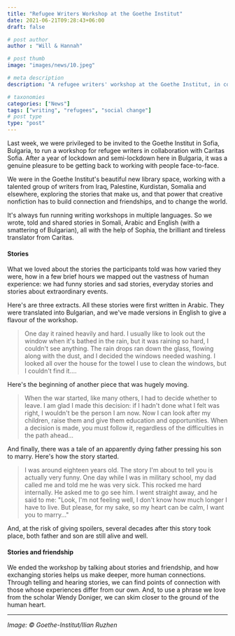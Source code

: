 ```yaml
---
title: "Refugee Writers Workshop at the Goethe Institut"
date: 2021-06-21T09:28:43+06:00
draft: false

# post author
author : "Will & Hannah"

# post thumb
image: "images/news/10.jpeg"

# meta description
description: "A refugee writers' workshop at the Goethe Institut, in collaboration with Caritas"

# taxonomies
categories: ["News"]
tags: ["writing", "refugees", "social change"]
# post type
type: "post"
---
```


Last week, we were privileged to be invited to the Goethe Institut in Sofia, Bulgaria, to run a workshop for refugee writers in collaboration with Caritas Sofia. After a year of lockdown and semi-lockdown here in Bulgaria, it was a genuine pleasure to be getting back to working with people face-to-face.

We were in the Goethe Institut's beautiful new library space, working with a talented group of writers from Iraq, Palestine, Kurdistan, Somalia and elsewhere, exploring the stories that make us, and that power that creative nonfiction has to build connection and friendships, and to change the world. 

It's always fun running writing workshops in multiple languages. So we wrote, told and shared stories in Somali, Arabic and English (with a smattering of Bulgarian), all with the help of Sophia, the brilliant and tireless translator from Caritas. 

#### Stories 
What we loved about the stories the participants told was how varied they were, how in a few brief hours we mapped out the vastness of human experience: we had funny stories and sad stories, everyday stories and stories about extraordinary events.

Here's are three extracts. All these stories were first written in Arabic. They were translated into Bulgarian, and we've made versions in English to give a flavour of the workshop. 

> One day it rained heavily and hard. I usually like to look out the window when it's bathed in the rain, but it was raining so hard, I couldn't see anything. The rain drops ran down the glass, flowing along with the dust, and I decided the windows needed washing. I looked all over the house for the towel I use to clean the windows, but I couldn't find it.... 

Here's the beginning of another piece that was hugely moving. 

> When the war started, like many others, I had to decide whether to leave. I am glad I made this decision: if I hadn't done what I felt was right, I wouldn't be the person I am now. Now I can look after my children, raise them and give them education and opportunities. When a decision is made, you must follow it, regardless of the difficulties in the path ahead...

And finally, there was a tale of an apparently dying father pressing his son to marry. Here's how the story started.

> I was around eighteen years old. The story I'm about to tell you is actually very funny. One day while I was in military school, my dad called me and told me he was very sick. This rocked me hard internally. He asked me to go see him. I went straight away, and he said to me: "Look, I'm not feeling well, I don't know how much longer I have to live. But please, for my sake, so my heart can be calm, I want you to marry..."

And, at the risk of giving spoilers, several decades after this story took place, both father and son are still alive and well.  

#### Stories and friendship
We ended the workshop by talking about stories and friendship, and how exchanging stories helps us make deeper, more human connections. Through telling and hearing stories, we can find points of connection with those whose experiences differ from our own. And, to use a phrase we love from the scholar Wendy Doniger, we can skim closer to the ground of the human heart. 

***

*Image:  © Goethe-Institut/Ilian Ruzhen*